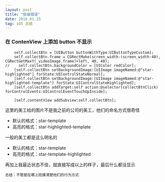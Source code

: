 ```yaml
---
layout: post
title: "低级错误"
date: 2018.01.25
tag: iOS 总结
---
```


### 在 ContenView 上添加 button 不显示

```
    self.collectBtn = [UIButton buttonWithType:UIButtonTypeCustom];
    self.collectBtn.frame = CGRectMake(screen_width-(screen_width-40), CGRectGetMaxY(_videoImage.frame)+left, 40, 40);
//    self.collectBtn.backgroundColor = [UIColor redColor];
    [self.collectBtn setBackgroundImage:[UIImage imageNamed:@"star-highlighted"] forState:UIControlStateNormal];
    [self.collectBtn setBackgroundImage:[UIImage imageNamed:@"star-highlighted-template"] forState:UIControlStateHighlighted];
    [self.collectBtn addTarget:self action:@selector(collectBtnClick) forControlEvents:UIControlEventTouchUpInside];
    
    [self.contentView addSubview:self.collectBtn];
```
这里的美工给的图片不是我之前的公司的美工，他们的命名方式很奇怪
 
- 默认的格式：star-template
- 高亮的格式：star-highlighted-template

一般的美工都是这么明名的

- 默认的格式：star-template
- 高亮的格式：star-template-highlighted

再加上我最近状态不佳，就直接写成以上的样子，最后什么都没显示

    总结：不管是在哪上班摸清楚他们的行为方式


